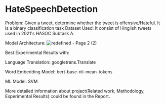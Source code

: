 # HateSpeechDetection

Problem: Given a tweet, determine whether the tweet is offensive/Hateful. It is a binary classification task
Dataset Used: It consist of Hinglish tweets used in 2021's HASOC Subtask A.

Model Architecture:
![redefined - Page 2 (2)](https://user-images.githubusercontent.com/88608893/208653975-193542c8-1a80-4c9b-b019-fd0acce146ed.png)


Best Experimental Results with:

Language Translation: googletrans.Translate

Word Embedding Model: bert-base-nli-mean-tokens

ML Model: SVM

More detailed information about project(Related work, Methodology, Experimental Results) could be found in the Report.
